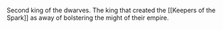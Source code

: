 Second king of the dwarves. The king that created the [[Keepers of the Spark]] as away of bolstering the might of their empire. 